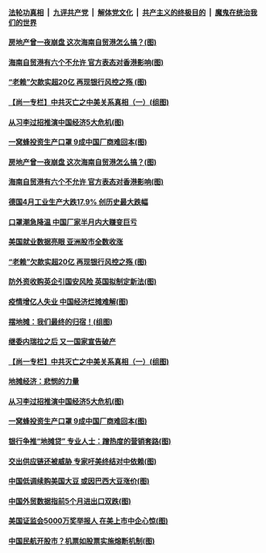 

####  [法轮功真相](../../../../basic/blob/master/README.md?t=06090401) &nbsp;|&nbsp; [九评共产党](../../../../9ping.md/blob/master/README.md?t=06090401) &nbsp;|&nbsp; [解体党文化](../../../../jtdwh.md/blob/master/README.md?t=06090401)  &nbsp;|&nbsp; [共产主义的终极目的](../../../../gczydzjmd.md/blob/master/README.md?t=06090401) &nbsp;|&nbsp; [魔鬼在统治我们的世界](../../../../mgztzwmdsj.md/blob/master/README.md?t=06090401) 

#### [房地产曾一夜崩盘 这次海南自贸港怎么搞？(图)](../pages/p5/935881.md?t=06090401) 

#### [海南自贸港有六个不允许 官方表态对香港影响(图)](../pages/p5/935874.md?t=06090401) 

#### [“老赖”欠款实超20亿 再现银行风控之殇&nbsp;(图)](../pages/p5/935843.md?t=06090401) 

#### [【尚一专栏】中共灭亡之中美关系真相（一）(组图)](../pages/p5/935820.md?t=06090401) 

#### [从习李过招推演中国经济5大危机(图)](../pages/p5/935809.md?t=06090401) 

#### [一窝蜂投资生产口罩 9成中国厂商难回本(图)](../pages/p5/935794.md?t=06090401) 

#### [房地产曾一夜崩盘 这次海南自贸港怎么搞？(图)](../pages/p5/935881.md?t=06090401) 

#### [海南自贸港有六个不允许 官方表态对香港影响(图)](../pages/p5/935874.md?t=06090401) 

#### [德国4月工业生产大跌17.9% 创历史最大跌幅](../pages/p5/935870.md?t=06090401) 

#### [口罩潮急降温 中国厂家半月内大赚变巨亏](../pages/p5/935869.md?t=06090401) 

#### [美国就业数据亮眼 亚洲股市全数收涨](../pages/p5/935868.md?t=06090401) 

#### [“老赖”欠款实超20亿 再现银行风控之殇&nbsp;(图)](../pages/p5/935843.md?t=06090401) 

#### [防外资收购英企引国安风险 英国拟制定新法(图)](../pages/p5/935842.md?t=06090401) 

#### [疫情增亿人失业 中国经济烂摊难解(图)](../pages/p5/935838.md?t=06090401) 

#### [摆地摊：我们最终的归宿！(组图)](../pages/p5/935821.md?t=06090401) 

#### [继委内瑞拉之后 又一国家宣告破产](../pages/p5/935819.md?t=06090401) 

#### [【尚一专栏】中共灭亡之中美关系真相（一）(组图)](../pages/p5/935820.md?t=06090401) 

#### [地摊经济：悲悯的力量](../pages/p5/935818.md?t=06090401) 

#### [从习李过招推演中国经济5大危机(图)](../pages/p5/935809.md?t=06090401) 

#### [一窝蜂投资生产口罩 9成中国厂商难回本(图)](../pages/p5/935794.md?t=06090401) 

#### [银行争推“地摊贷” 专业人士：蹭热度的营销套路(图)](../pages/p5/935792.md?t=06090401) 

#### [交出供应链还被威胁 专家吁美终结对中依赖(图)](../pages/p5/935788.md?t=06090401) 

#### [中国低调续购美国大豆 或因巴西大豆涨价(图)](../pages/p5/935785.md?t=06090401) 

#### [中国外贸数据指前5个月进出口双跌(图)](../pages/p5/935784.md?t=06090401) 

#### [美国证监会5000万奖举报人 在美上市中企心惊(图)](../pages/p5/935712.md?t=06090401) 

#### [中国民航开股市？机票如股票实施熔断机制(图)](../pages/p5/935731.md?t=06090401) 

